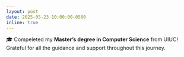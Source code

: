 ```yaml
---
layout: post
date: 2025-05-23 10:00:00-0500
inline: true
---
```


🎓 Compeleted my **Master’s degree in Computer Science** from UIUC! Grateful for all the guidance and support throughout this journey.
